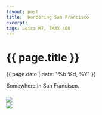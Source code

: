 ```yaml
---
layout: post
title:  Wondering San Francisco
excerpt: 
tags: Leica M7, TMAX 400
---
```




{{ page.title }}
================
<div class="pdate"> {{ page.date | date: "%b %d, %Y" }} </div>


<div class="row">
<div class="col-xs-12">
<p>
Somewhere in San Francisco. 

<div class="row row-centered">

<div id="demo6" class="flex-images" style="padding-top:0.5em;">

<div class="item" data-w="415" data-h="600">
	<div class="img"><a href="https://docs.google.com/uc?id=0B6d70FmpKIi1Wjd3YXhQazNiR2s"><img src="https://docs.google.com/uc?id=0B6d70FmpKIi1V0pkMTNDN2hWSm8" data-src="https://docs.google.com/uc?id=0B6d70FmpKIi1UnlMakJMNGJGTWc"></a></div>
</div>
<div class="item" data-w="600" data-h="414" data-sqz="y">
	<div class="img"><a href="https://docs.google.com/uc?id=0B6d70FmpKIi1dGU0VDB6RC1YOVU"><img src="https://docs.google.com/uc?id=0B6d70FmpKIi1V0pkMTNDN2hWSm8" data-src="https://docs.google.com/uc?id=0B6d70FmpKIi1aUhKX096Ri1vUWs"></a></div>
</div>
</div>



</div>
</div>
</div>

<script>
$('#demo6').flexImages({ rowHeight:600 , truncate: 0});
</script>








<!-- Ends op most -->
